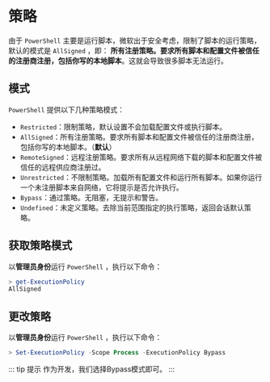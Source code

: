 # 策略

由于 `PowerShell` 主要是运行脚本，微软出于安全考虑，限制了脚本的运行策略，默认的模式是 `AllSigned` ，即： **所有注册策略。要求所有脚本和配置文件被信任的注册商注册，包括你写的本地脚本**。这就会导致很多脚本无法运行。

## 模式

`PowerShell` 提供以下几种策略模式：
* `Restricted`：限制策略，默认设置不会加载配置文件或执行脚本。
* `AllSigned`：所有注册策略。要求所有脚本和配置文件被信任的注册商注册，包括你写的本地脚本。（**默认**）
* `RemoteSigned`：远程注册策略。要求所有从远程网络下载的脚本和配置文件被信任的远程供应商注册过。
* `Unrestricted`：不限制策略。加载所有配置文件和运行所有脚本。如果你运行一个未注册脚本来自网络，它将提示是否允许执行。
* `Bypass`：通过策略。无阻塞，无提示和警告。
* `Undefined`：未定义策略。去除当前范围指定的执行策略，返回会话默认策略。

## 获取策略模式

以**管理员身份**运行 `PowerShell` ，执行以下命令：

```PowerShell
> get-ExecutionPolicy
AllSigned
```

## 更改策略

以**管理员身份**运行 `PowerShell` ，执行以下命令：

```PowerShell
> Set-ExecutionPolicy -Scope Process -ExecutionPolicy Bypass
```
::: tip 提示
作为开发，我们选择Bypass模式即可。
:::